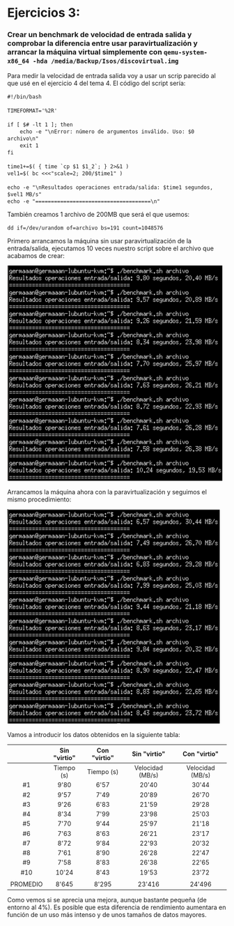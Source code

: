# Ejercicios 3:
### Crear un benchmark de velocidad de entrada salida y comprobar la diferencia entre usar paravirtualización y arrancar la máquina virtual simplemente con `qemu-system-x86_64 -hda /media/Backup/Isos/discovirtual.img`

Para medir la velocidad de entrada salida voy a usar un scrip parecido al que usé en el ejercicio 4 del tema 4. El código del script sería:

```
#!/bin/bash

TIMEFORMAT='%2R'

if [ $# -lt 1 ]; then
    echo -e "\nError: número de argumentos inválido. Uso: $0 archivo\n"
    exit 1
fi

time1+=$( { time `cp $1 $1_2`; } 2>&1 )
vel1=$( bc <<<"scale=2; 200/$time1" )

echo -e "\nResultados operaciones entrada/salida: $time1 segundos, $vel1 MB/s"
echo -e "=====================================\n"
```

También creamos 1 archivo de 200MB que será el que usemos:

```
dd if=/dev/urandom of=archivo bs=191 count=1048576
```

Primero arrancamos la máquina sin usar paravirtualización de la entrada/salida, ejecutamos 10 veces nuestro script sobre el archivo que acabamos de crear:

![eje03_img01](imagenes/eje03_img01.png)

Arrancamos la máquina ahora con la paravirtualización y seguimos el mismo procedimiento:

![eje03_img02](imagenes/eje03_img02.png)

Vamos a introducir los datos obtenidos en la siguiente tabla:

|          | Sin "virtio" | Con "virtio" |   Sin "virtio"   |   Con "virtio"   |
|:--------:|:------------:|:------------:|:----------------:|:----------------:|
|          |  Tiempo (s)  |  Tiempo (s)  | Velocidad (MB/s) | Velocidad (MB/s) |
|    #1    |     9'80     |     6'57     |       20'40      |       30'44      |
|    #2    |     9'57     |     7'49     |       20'89      |       26'70      |
|    #3    |     9'26     |     6'83     |       21'59      |       29'28      |
|    #4    |     8'34     |     7'99     |       23'98      |       25'03      |
|    #5    |     7'70     |     9'44     |       25'97      |       21'18      |
|    #6    |     7'63     |     8'63     |       26'21      |       23'17      |
|    #7    |     8'72     |     9'84     |       22'93      |       20'32      |
|    #8    |     7'61     |     8'90     |       26'28      |       22'47      |
|    #9    |     7'58     |     8'83     |       26'38      |       22'65      |
|    #10   |     10'24    |     8'43     |       19'53      |       23'72      |
|          |              |              |                  |                  |
| PROMEDIO |     8'645    |     8'295    |      23'416      |      24'496      |

Como vemos si se aprecia una mejora, aunque bastante pequeña (de entorno al 4%). Es posible que esta diferencia de rendimiento aumentara en función de un uso más intenso y de unos tamaños de datos mayores.

